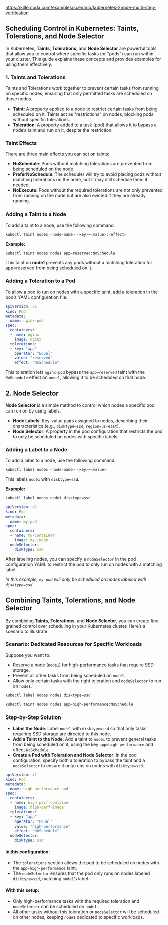 https://killercoda.com/examples/scenario/kubernetes-2node-multi-step-verification
## Scheduling Control in Kubernetes: Taints, Tolerations, and Node Selector

In Kubernetes, **Taints**, **Tolerations**, and **Node Selector** are powerful tools that allow you to control where specific tasks (or "pods") can run within your cluster. This guide explains these concepts and provides examples for using them effectively.

### 1. Taints and Tolerations

Taints and Tolerations work together to prevent certain tasks from running on specific nodes, ensuring that only permitted tasks are scheduled on those nodes.

- **Taint**: A property applied to a node to restrict certain tasks from being scheduled on it. Taints act as "restrictions" on nodes, blocking pods without specific tolerations.
- **Toleration**: A property added to a task (pod) that allows it to bypass a node’s taint and run on it, despite the restriction.

### Taint Effects

There are three main effects you can set on taints:

- **NoSchedule**: Pods without matching tolerations are prevented from being scheduled on the node.
- **PreferNoSchedule**: The scheduler will try to avoid placing pods without matching tolerations on the node, but it may still schedule them if needed.
- **NoExecute**: Pods without the required tolerations are not only prevented from running on the node but are also evicted if they are already running.

### Adding a Taint to a Node

To add a taint to a node, use the following command:

```bash
kubectl taint nodes <node-name> <key>=<value>:<effect>
```

**Example:**
```bash
kubectl taint nodes node1 app=reserved:NoSchedule
```

This taint on **node1** prevents any pods without a matching toleration for app=reserved from being scheduled on it.

### Adding a Toleration to a Pod
To allow a pod to run on nodes with a specific taint, add a toleration in the pod’s YAML configuration file:

````yaml
apiVersion: v1
kind: Pod
metadata:
  name: nginx-pod
spec:
  containers:
  - name: nginx
    image: nginx
  tolerations:
  - key: "app"
    operator: "Equal"
    value: "reserved"
    effect: "NoSchedule"
````
This toleration lets `nginx-pod` bypass the `app=reserved` taint with the `NoSchedule` effect on `node1`, allowing it to be scheduled on that node.

## 2. Node Selector

**Node Selector** is a simple method to control which nodes a specific pod can run on by using labels.

- **Node Labels**: Key-value pairs assigned to nodes, describing their characteristics (e.g., `disktype=ssd`, `region=us-east`).
- **Node Selector**: A property in the pod configuration that restricts the pod to only be scheduled on nodes with specific labels.

### Adding a Label to a Node

To add a label to a node, use the following command:
```bash
kubectl label nodes <node-name> <key>=<value>
```
This labels `node1` with `disktype=ssd`.

**Example:**
```bash
kubectl label nodes node1 disktype=ssd
```

````yaml
apiVersion: v1
kind: Pod
metadata:
  name: my-pod
spec:
  containers:
  - name: my-container
    image: my-image
  nodeSelector:
    disktype: ssd
````
After labeling nodes, you can specify a `nodeSelector` in the pod configuration YAML to restrict the pod to only run on nodes with a matching label:

*In this example, `my-pod` will only be scheduled on nodes labeled with `disktype=ssd`.*


## Combining Taints, Tolerations, and Node Selector

By combining **Taints**, **Tolerations**, and **Node Selector**, you can create fine-grained control over scheduling in your Kubernetes cluster. Here’s a scenario to illustrate:

### Scenario: Dedicated Resources for Specific Workloads

Suppose you want to:

- Reserve a node (`node1`) for high-performance tasks that require SSD storage.
- Prevent all other tasks from being scheduled on `node1`.
- Allow only certain tasks with the right toleration and `nodeSelector` to run on `node1`.

````bash
kubectl label nodes node1 disktype=ssd
````

```bash
kubectl taint nodes node1 app=high-performance:NoSchedule
```

### Step-by-Step Solution

- **Label the Node**: Label `node1` with `disktype=ssd` so that only tasks requiring SSD storage are directed to this node.
- **Add a Taint to the Node**: Add a taint to `node1` to prevent general tasks from being scheduled on it, using the key `app=high-performance` and effect `NoSchedule`.
- **Create a Pod with Toleration and Node Selector**: In the pod configuration, specify both a toleration to bypass the taint and a `nodeSelector` to ensure it only runs on nodes with `disktype=ssd`.

````yaml
apiVersion: v1
kind: Pod
metadata:
  name: high-performance-pod
spec:
  containers:
  - name: high-perf-container
    image: high-perf-image
  tolerations:
  - key: "app"
    operator: "Equal"
    value: "high-performance"
    effect: "NoSchedule"
  nodeSelector:
    disktype: ssd
````

#### In this configuration:

- The `tolerations` section allows the pod to be scheduled on nodes with the `app=high-performance` taint.
- The `nodeSelector` ensures that the pod only runs on nodes labeled `disktype=ssd`, matching `node1`’s label.

#### With this setup:

- Only high-performance tasks with the required toleration and `nodeSelector` can be scheduled on `node1`.
- All other tasks without this toleration or `nodeSelector` will be scheduled on other nodes, keeping `node1` dedicated to specific workloads.
